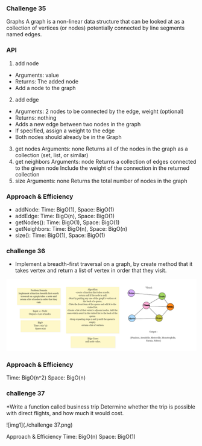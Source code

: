 ### Challenge 35

Graphs
A graph is a non-linear data structure that can be looked at as a collection of vertices (or nodes)
potentially connected by line segments named edges.

### API
1. add node
* Arguments: value
* Returns: The added node
* Add a node to the graph
2. add edge
* Arguments: 2 nodes to be connected by the edge, weight (optional)
* Returns: nothing
* Adds a new edge between two nodes in the graph
* If specified, assign a weight to the edge
* Both nodes should already be in the Graph
3. get nodes
Arguments: none
Returns all of the nodes in the graph as a collection (set, list, or similar)
4. get neighbors
Arguments: node
Returns a collection of edges connected to the given node
Include the weight of the connection in the returned collection
5. size
Arguments: none
Returns the total number of nodes in the graph


### Approach & Efficiency
* addNode: Time: BigO(1), Space: BigO(1)
* addEdge: Time: BigO(n), Space: BigO(1)
* getNodes(): Time: BigO(1), Space: BigO(1)
* getNeighbors: Time: BigO(n), Space: BigO(n)
* size(): Time: BigO(1), Space: BigO(1)

### challenge 36
* Implement a breadth-first traversal on a graph, by create method that it takes vertex and return a list of vertex in order that they visit.

![img](./Screenshot_12.png)

### Approach & Efficiency
 Time: BigO(n^2)
 Space: BigO(n)

### challenge 37
*Write a function called business trip Determine whether the trip is possible with direct flights, and how much it would cost.

![img1](./challenge 37.png)

Approach & Efficiency
Time: BigO(n)
Space: BigO(1)



